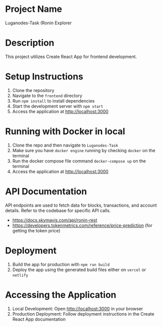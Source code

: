 # Project Name
Luganodes-Task (Ronin Explorer

# Description
This project utilizes Create React App for frontend development.

# Setup Instructions
1. Clone the repository
2. Navigate to the `frontend` directory
3. Run `npm install` to install dependencies
4. Start the development server with `npm start`
5. Access the application at [http://localhost:3000](http://localhost:3000)

# Running with Docker in local
1. Clone the repo and then navigate to `Luganodes-Task`
2. Make sure you have `docker engine` running by checking `docker` on the terminal
3. Run the docker compose file command `docker-compose up` on the terminal
4. Access the application at [http://localhost:3000](http://localhost:3000)

# API Documentation
API endpoints are used to fetch data for blocks, transactions, and account details. Refer to the codebase for specific API calls.
- https://docs.skymavis.com/api/ronin-rest
- https://developers.tokenmetrics.com/reference/price-prediction (for getting the token price)

# Deployment
1. Build the app for production with `npm run build`
2. Deploy the app using the generated build files either on `vercel` or `netlify`

# Accessing the Application
1. Local Development: Open [http://localhost:3000](http://localhost:3000) in your browser
2. Production Deployment: Follow deployment instructions in the Create React App documentation
